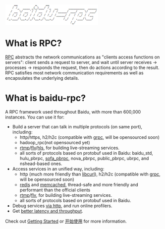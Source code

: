 ![baidu_rpc_logo](docs/images/logo.png)

# What is RPC?

[RPC](http://en.wikipedia.org/wiki/Remote_procedure_call) abstracts the network communications as "clients access functions on servers": client sends a request to server, and wait until server receives -> processes -> responds the request, then do actions according to the result. RPC satisfies most network communication requirements as well as encapsulates the underlying details.

# What is baidu-rpc?

A RPC framework used throughout Baidu, with more than 600,000 instances. You can use it for:

* Build a server that can talk in multiple protocols (on same port), including:
  * http/https, h2/h2c (compatible with [grpc](https://github.com/grpc/grpc), will be opensourced soon)
  * hadoop_rpc(not opensourced yet)
  * [rtmp](https://en.wikipedia.org/wiki/Real-Time_Messaging_Protocol)/[flv](https://en.wikipedia.org/wiki/Flash_Video)/[hls](https://en.wikipedia.org/wiki/HTTP_Live_Streaming), for building live-streaming services.
  * all sorts of protocols based on protobuf used in Baidu: baidu_std, hulu_pbrpc, [sofa_pbrpc](https://github.com/baidu/sofa-pbrpc), nova_pbrpc, public_pbrpc, ubrpc, and nshead-based ones.
* Access services in an unified way, including:
  * http (much more friendly than [libcurl](https://curl.haxx.se/libcurl/)), h2/h2c (compatible with [grpc](https://github.com/grpc/grpc), will be opensourced soon)
  * [redis](docs/cn/redis_client.md) and [memcached](docs/cn/memcache_client.md), thread-safe and more friendly and performant than the official clients
  * [rtmp](https://en.wikipedia.org/wiki/Real-Time_Messaging_Protocol)/[flv](https://en.wikipedia.org/wiki/Flash_Video), for building live-streaming services.
  * all sorts of protocols based on protobuf used in Baidu.
* Debug services [via http](docs/cn/builtin_service.md), and run online profilers.
* Get [better latency and throughput](docs/cn/benchmark.md).

Check out [Getting Started](docs/en/getting_started.md) or [开始使用](docs/cn/getting_started.md) for more information.
